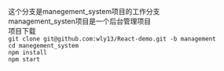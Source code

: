 这个分支是manegement_system项目的工作分支  
management_systen项目是一个后台管理项目  
项目下载   
```git clone git@github.com:wly13/React-demo.git -b management```   
```cd manegement_system```  
```npm install```  
```npm start``` 